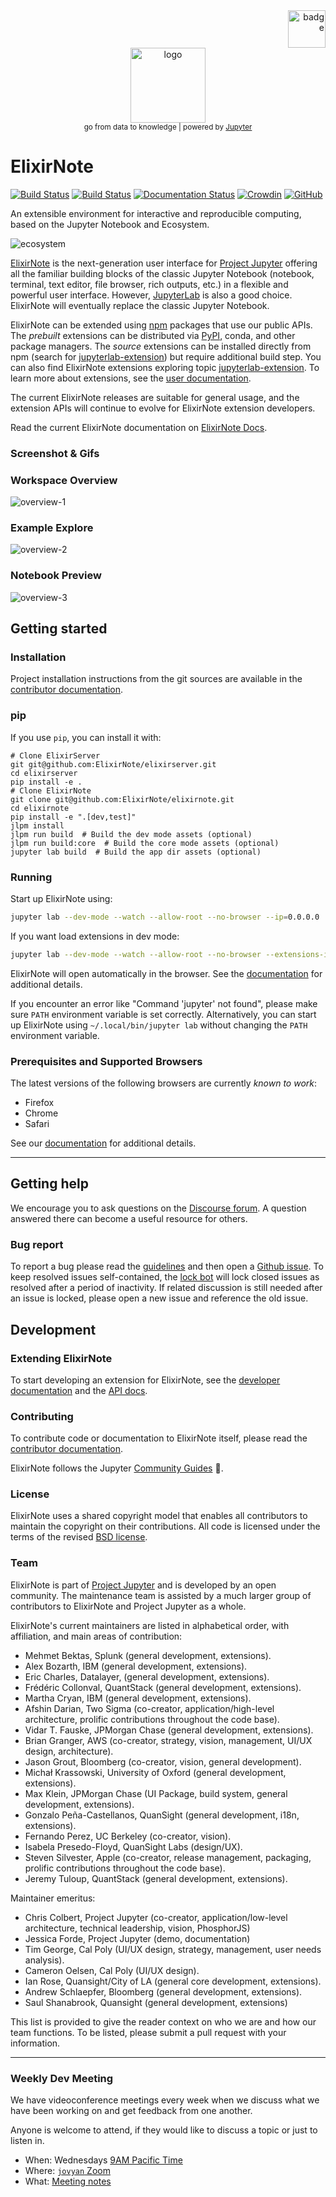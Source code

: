 <div align="right">
    <img src="/jupyterlab/staging/assets/guinsoolab-badge.png" width=60 alt="badge">
</div>
<div align="center">
    <img src="/jupyterlab/staging/assets/elixirnote2.svg" width=120 alt="logo" />
    <br />
    <small>go from data to knowledge | powered by <a href="https://jupyter.org/">Jupyter</a></small>
</div>

# ElixirNote

[![Build Status](https://github.com/jupyterlab/jupyterlab/workflows/Linux%20Tests/badge.svg)](https://github.com/jupyterlab/jupyterlab/actions?query=branch%3Amaster+workflow%3A%22Linux+Tests%22)
[![Build Status](https://github.com/jupyterlab/jupyterlab/workflows/Windows%20Tests/badge.svg)](https://github.com/jupyterlab/jupyterlab/actions?query=branch%3Amaster+workflow%3A%22Windows+Tests%22)
[![Documentation Status](https://readthedocs.org/projects/jupyterlab/badge/?version=stable)](http://jupyterlab.readthedocs.io/en/stable/)
[![Crowdin](https://badges.crowdin.net/jupyterlab/localized.svg)](https://crowdin.com/project/jupyterlab)
[![GitHub](https://img.shields.io/badge/issue_tracking-github-blue.svg)](https://github.com/jupyterlab/jupyterlab/issues)

An extensible environment for interactive and reproducible computing, based on the
Jupyter Notebook and Ecosystem.

![ecosystem](/jupyterlab/staging/assets/elixir-ecosystem-v2.svg)

[ElixirNote](https://github.com/ElixirNote/elixirnote/tags) is the next-generation user interface for [Project Jupyter](https://jupyter.org) offering
all the familiar building blocks of the classic Jupyter Notebook (notebook,
terminal, text editor, file browser, rich outputs, etc.) in a flexible and
powerful user interface. However, [JupyterLab](http://jupyterlab.readthedocs.io/en/stable/) is also a good choice.
ElixirNote will eventually replace the classic Jupyter Notebook.

ElixirNote can be extended using [npm](https://www.npmjs.com/) packages
that use our public APIs. The _prebuilt_ extensions can be distributed
via [PyPI](https://pypi.org/search/?q=jupyterlab&o=-created&c=Framework+%3A%3A+Jupyter),
conda, and other package managers. The _source_ extensions can be installed
directly from npm (search for [jupyterlab-extension](https://www.npmjs.com/search?q=keywords:jupyterlab-extension)) but require additional build step.
You can also find ElixirNote extensions exploring topic [jupyterlab-extension](https://ciusji.gitbook.io/elixirnote/guides/extensions).
To learn more about extensions, see the [user documentation](https://ciusji.gitbook.io/elixirnote/guides/extensions).

The current ElixirNote releases are suitable for general
usage, and the extension APIs will continue to
evolve for ElixirNote extension developers.

Read the current ElixirNote documentation on [ElixirNote Docs](https://ciusji.gitbook.io/elixirnote/).

### Screenshot & Gifs

### Workspace Overview

![overview-1](/jupyterlab/staging/assets/overview-1.png)

### Example Explore

![overview-2](/jupyterlab/staging/assets/overview-2.png)

### Notebook Preview

![overview-3](/jupyterlab/staging/assets/overview-3.png)

## Getting started

### Installation

Project installation instructions from the git sources are available in the [contributor documentation](CONTRIBUTING.md).

### pip

If you use `pip`, you can install it with:

```shell
# Clone ElixirServer
git git@github.com:ElixirNote/elixirserver.git
cd elixirserver
pip install -e .
# Clone ElixirNote
git clone git@github.com:ElixirNote/elixirnote.git
cd elixirnote
pip install -e ".[dev,test]"
jlpm install
jlpm run build  # Build the dev mode assets (optional)
jlpm run build:core  # Build the core mode assets (optional)
jupyter lab build  # Build the app dir assets (optional)
```

### Running

Start up ElixirNote using:

```bash
jupyter lab --dev-mode --watch --allow-root --no-browser --ip=0.0.0.0
```

If you want load extensions in dev mode:

```bash
jupyter lab --dev-mode --watch --allow-root --no-browser --extensions-in-dev-mode --ip=0.0.0.0
```

ElixirNote will open automatically in the browser. See the [documentation](https://ciusji.gitbook.io/elixirnote/guides/get-started) for additional details.

If you encounter an error like "Command 'jupyter' not found", please make sure `PATH` environment variable is set correctly. Alternatively, you can start up ElixirNote using `~/.local/bin/jupyter lab` without changing the `PATH` environment variable.

### Prerequisites and Supported Browsers

The latest versions of the following browsers are currently _known to work_:

- Firefox
- Chrome
- Safari

See our [documentation](https://ciusji.gitbook.io/elixirnote/guides/installation) for additional details.

---

## Getting help

We encourage you to ask questions on the [Discourse forum](https://github.com/orgs/ElixirNote/discussions). A question answered there can become a useful resource for others.

### Bug report

To report a bug please read the [guidelines](https://github.com/ElixirNote/elixirnote/issues) and then open a [Github issue](https://github.com/ElixirNote/elixirnote/issues). To keep resolved issues self-contained, the [lock bot](https://github.com/apps/lock) will lock closed issues as resolved after a period of inactivity. If related discussion is still needed after an issue is locked, please open a new issue and reference the old issue.

## Development

### Extending ElixirNote

To start developing an extension for ElixirNote, see the [developer documentation](https://ciusji.gitbook.io/elixirnote/guides/extensions) and the [API docs](https://ciusji.gitbook.io/elixirnote/guides/apis).

### Contributing

To contribute code or documentation to ElixirNote itself, please read the [contributor documentation](https://github.com/ElixirNote/elixirnote/blob/main/CONTRIBUTING.md).

ElixirNote follows the Jupyter [Community Guides](https://jupyter.readthedocs.io/en/latest/community/content-community.html) 🌈.

### License

ElixirNote uses a shared copyright model that enables all contributors to maintain the
copyright on their contributions. All code is licensed under the terms of the revised [BSD license](https://github.com/ElixirNote/elixirnote/blob/main/LICENSE).

### Team

ElixirNote is part of [Project Jupyter](http://jupyter.org/) and is developed by an open community. The maintenance team is assisted by a much larger group of contributors to ElixirNote and Project Jupyter as a whole.

ElixirNote's current maintainers are listed in alphabetical order, with affiliation, and main areas of contribution:

- Mehmet Bektas, Splunk (general development, extensions).
- Alex Bozarth, IBM (general development, extensions).
- Eric Charles, Datalayer, (general development, extensions).
- Frédéric Collonval, QuantStack (general development, extensions).
- Martha Cryan, IBM (general development, extensions).
- Afshin Darian, Two Sigma (co-creator, application/high-level architecture,
  prolific contributions throughout the code base).
- Vidar T. Fauske, JPMorgan Chase (general development, extensions).
- Brian Granger, AWS (co-creator, strategy, vision, management, UI/UX design,
  architecture).
- Jason Grout, Bloomberg (co-creator, vision, general development).
- Michał Krassowski, University of Oxford (general development, extensions).
- Max Klein, JPMorgan Chase (UI Package, build system, general development, extensions).
- Gonzalo Peña-Castellanos, QuanSight (general development, i18n, extensions).
- Fernando Perez, UC Berkeley (co-creator, vision).
- Isabela Presedo-Floyd, QuanSight Labs (design/UX).
- Steven Silvester, Apple (co-creator, release management, packaging,
  prolific contributions throughout the code base).
- Jeremy Tuloup, QuantStack (general development, extensions).

Maintainer emeritus:

- Chris Colbert, Project Jupyter (co-creator, application/low-level architecture,
  technical leadership, vision, PhosphorJS)
- Jessica Forde, Project Jupyter (demo, documentation)
- Tim George, Cal Poly (UI/UX design, strategy, management, user needs analysis).
- Cameron Oelsen, Cal Poly (UI/UX design).
- Ian Rose, Quansight/City of LA (general core development, extensions).
- Andrew Schlaepfer, Bloomberg (general development, extensions).
- Saul Shanabrook, Quansight (general development, extensions)

This list is provided to give the reader context on who we are and how our team functions.
To be listed, please submit a pull request with your information.

---

### Weekly Dev Meeting

We have videoconference meetings every week when we discuss what we have been working on and get feedback from one another.

Anyone is welcome to attend, if they would like to discuss a topic or just to listen in.

- When: Wednesdays [9AM Pacific Time](https://www.thetimezoneconverter.com/?t=9%3A00%20am&tz=San%20Francisco&)
- Where: [`jovyan` Zoom](https://zoom.us/my/jovyan?pwd=c0JZTHlNdS9Sek9vdzR3aTJ4SzFTQT09)
- What: [Meeting notes](https://hackmd.io/Y7fBMQPSQ1C08SDGI-fwtg?both)

